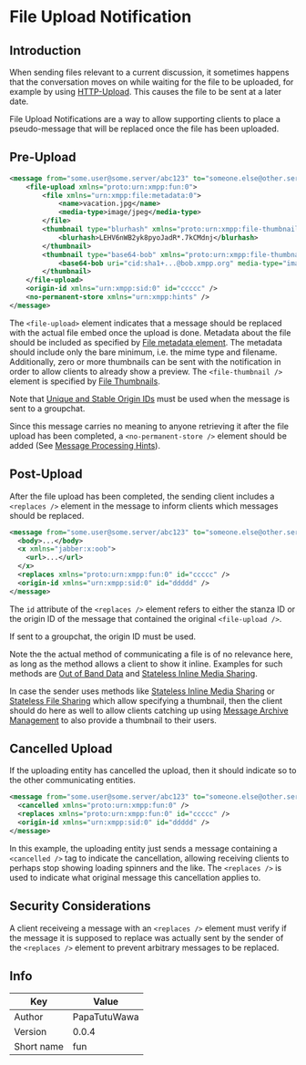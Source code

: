 # File Upload Notification

## Introduction

When sending files relevant to a current discussion, it sometimes happens that the conversation
moves on while waiting for the file to be uploaded, for example by using [HTTP-Upload](https://xmpp.org/extensions/xep-0363.html).
This causes the file to be sent at a later date.

File Upload Notifications are a way to allow supporting clients to place a pseudo-message
that will be replaced once the file has been uploaded.

## Pre-Upload

```xml
<message from="some.user@some.server/abc123" to="someone.else@other.server" id="aaaaa">
	<file-upload xmlns="proto:urn:xmpp:fun:0">
		<file xmlns="urn:xmpp:file:metadata:0">
			<name>vacation.jpg</name>	
			<media-type>image/jpeg</media-type>
		</file>
		<thumbnail type="blurhash" xmlns="proto:urn:xmpp:file-thumbnails:0">
			<blurhash>LEHV6nWB2yk8pyoJadR*.7kCMdnj</blurhash>
		</thumbnail>
		<thumbnail type="base64-bob" xmlns="proto:urn:xmpp:file-thumbnails:0">
			<base64-bob uri="cid:sha1+...@bob.xmpp.org" media-type="image/png" width="128" height="96" />
		</thumbnail>
	</file-upload>
	<origin-id xmlns="urn:xmpp:sid:0" id="ccccc" />
	<no-permanent-store xmlns="urn:xmpp:hints" />
</message>
```

The `<file-upload>` element indicates that a message should be replaced with the actual
file embed once the upload is done. Metadata about the file should be included
as specified by [File metadata element](https://xmpp.org/extensions/xep-0446.html).
The metadata should include only the bare minimum, i.e. the mime type and filename.
Additionally, zero or more thumbnails can be sent with the notification in order to allow clients
to already show a preview. The `<file-thumbnail />` element is specified by [File Thumbnails](https://github.com/PapaTutuWawa/custom-xeps/blob/master/xep-xxxx-file-thumbnails.md).

Note that [Unique and Stable Origin IDs](https://xmpp.org/extensions/xep-0359.html) must be used when the message is sent to a
groupchat.

Since this message carries no meaning to anyone retrieving it after the file upload has been
completed, a `<no-permanent-store />` element should be added (See [Message Processing Hints](https://xmpp.org/extensions/xep-0334.html)).

## Post-Upload

After the file upload has been completed, the sending client includes a `<replaces />` element
in the message to inform clients which messages should be replaced.

```xml
<message from="some.user@some.server/abc123" to="someone.else@other.server" id="bbbbb">
  <body>...</body>
  <x xmlns="jabber:x:oob">
	<url>...</url>
  </x>
  <replaces xmlns="proto:urn:xmpp:fun:0" id="ccccc" />
  <origin-id xmlns="urn:xmpp:sid:0" id="ddddd" />
</message>
```

The `id` attribute of the `<replaces />` element refers to either the stanza ID or the
origin ID of the message that contained the original `<file-upload />`.

If sent to a groupchat, the origin ID must be used.

Note the the actual method of communicating a file is of no relevance here, as long as the
method allows a client to show it inline. Examples for such methods are
[Out of Band Data](https://xmpp.org/extensions/xep-0066.html)
and [Stateless Inline Media Sharing](https://xmpp.org/extensions/xep-0385.html).

In case the sender uses methods like [Stateless Inline Media Sharing](https://xmpp.org/extensions/xep-0385.html)
or [Stateless File Sharing](https://xmpp.org/extensions/xep-0447.html) which allow specifying
a thumbnail, then the client should do here as well to allow clients catching up using
[Message Archive Management](https://xmpp.org/extensions/xep-0313.html) to also provide a thumbnail to their users.

## Cancelled Upload

If the uploading entity has cancelled the upload, then it should indicate so to the other communicating entities.

```xml
<message from="some.user@some.server/abc123" to="someone.else@other.server" id="bbbbb">
  <cancelled xmlns="proto:urn:xmpp:fun:0" />
  <replaces xmlns="proto:urn:xmpp:fun:0" id="ccccc" />
  <origin-id xmlns="urn:xmpp:sid:0" id="ddddd" />
</message>
```

In this example, the uploading entity just sends a message containing a `<cancelled />` tag to indicate the
cancellation, allowing receiving clients to perhaps stop showing loading spinners and the like. The
`<replaces />` is used to indicate what original message this cancellation applies to.

## Security Considerations

A client receiveing a message with an `<replaces />` element must verify if the message it
is supposed to replace was actually sent by the sender of the `<replaces />` element to
prevent arbitrary messages to be replaced.

## Info

| Key | Value |
| --- | --- |
| Author | PapaTutuWawa |
| Version | 0.0.4 |
| Short name | fun |
